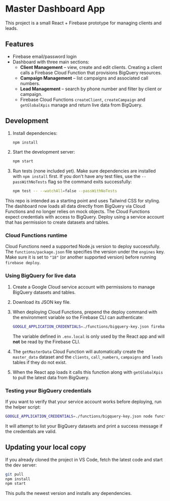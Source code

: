 # Master Dashboard App

This project is a small React + Firebase prototype for managing clients and leads.

## Features
- Firebase email/password login
- Dashboard with three main sections:
  - **Client Management** – view, create and edit clients. Creating a client calls a Firebase Cloud Function that provisions BigQuery resources.
  - **Campaign Management** – list campaigns and associated call numbers.
  - **Lead Management** – search by phone number and filter by client or campaign.
  - Firebase Cloud Functions `createClient`, `createCampaign` and `getGlobalKpis` manage and return live data from BigQuery.

## Development
1. Install dependencies:
   ```bash
   npm install
   ```
2. Start the development server:
   ```bash
   npm start
   ```
3. Run tests (none included yet). Make sure dependencies are installed with
   `npm install` first. If you don't have any test files, use the
   `--passWithNoTests` flag so the command exits successfully:
   ```bash
   npm test -- --watchAll=false --passWithNoTests
   ```

This repo is intended as a starting point and uses Tailwind CSS for styling. The dashboard now loads all data directly from BigQuery via Cloud Functions and no longer relies on mock objects.
The Cloud Functions expect credentials with access to BigQuery. Deploy using a service account that has permission to create datasets and tables.

### Cloud Functions runtime

Cloud Functions need a supported Node.js version to deploy successfully.
The `functions/package.json` file specifies the version under the `engines` key.
Make sure it is set to `"18"` (or another supported version) before running
`firebase deploy`.

### Using BigQuery for live data

1. Create a Google Cloud service account with permissions to manage BigQuery datasets and tables.
2. Download its JSON key file.
3. When deploying Cloud Functions, prepend the deploy command with the environment variable so the Firebase CLI can authenticate:

   ```bash
   GOOGLE_APPLICATION_CREDENTIALS=./functions/bigquery-key.json firebase deploy --only functions
   ```

   The variable defined in `.env.local` is only used by the React app and will **not** be read by the Firebase CLI.
4. The `getMasterData` Cloud Function will automatically create the `master_data` dataset and the `clients`, `call_numbers`, `campaigns` and `leads` tables if they do not exist.
5. When the React app loads it calls this function along with `getGlobalKpis` to pull the latest data from BigQuery.

### Testing your BigQuery credentials

If you want to verify that your service account works before deploying, run the helper script:

```bash
GOOGLE_APPLICATION_CREDENTIALS=./functions/bigquery-key.json node functions/testBigQueryConnection.js
```

It will attempt to list your BigQuery datasets and print a success message if the credentials are valid.

## Updating your local copy

If you already cloned the project in VS Code, fetch the latest code and start the dev server:

```bash
git pull
npm install
npm start
```

This pulls the newest version and installs any dependencies.

